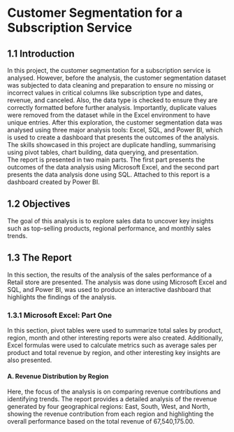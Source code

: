 # Customer Segmentation for a Subscription Service
## 1.1 Introduction
In this project, the customer segmentation for a subscription service is analysed. However, before the analysis, the customer segmentation dataset was subjected to data cleaning and preparation to ensure no missing or incorrect values in critical columns like subscription type and dates, revenue, and canceled. Also, the data type is checked to ensure they are correctly formatted before further analysis. Importantly, duplicate values were removed from the dataset while in the Excel environment to have unique entries.
After this exploration, the customer segmentation data was analysed using three major analysis tools: Excel, SQL, and Power BI, which is used to create a dashboard that presents the outcomes of the analysis. The skills showcased in this project are duplicate handling, summarising using pivot tables, chart building, data querying, and presentation.  
The report is presented in two main parts. The first part presents the outcomes of the data analysis using Microsoft Excel, and the second part presents the data analysis done using SQL. Attached to this report is a dashboard created by Power BI.


## 1.2 Objectives
The goal of this analysis is to explore sales data to uncover key insights such as top-selling products, regional performance, and monthly sales trends.

## 1.3 The Report 
In this section, the results of the analysis of the sales performance of a Retail store are presented. The analysis was done using Microsoft Excel and SQL, and Power BI, was used to produce an interactive dashboard that highlights the findings of the analysis. 

### 1.3.1 Microsoft Excel: Part One
In this section, pivot tables were used to summarize total sales by product, region, month and other interesting reports were also created. Additionally, Excel formulas were used to calculate metrics such as average sales per product and total revenue by region, and other interesting key insights are also presented.

#### A. Revenue Distribution by Region
Here, the focus of the analysis is on comparing revenue contributions and identifying trends. The report provides a detailed analysis of the revenue generated by four geographical regions: East, South, West, and North, showing the revenue contribution from each region and highlighting the overall performance based on the total revenue of 67,540,175.00. 
